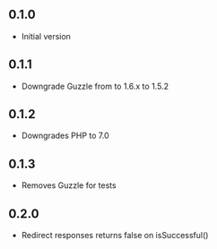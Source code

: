 ## 0.1.0

  - Initial version

## 0.1.1

  - Downgrade Guzzle from to 1.6.x to 1.5.2

## 0.1.2

  - Downgrades PHP to 7.0
  
## 0.1.3
  
  - Removes Guzzle for tests
  
## 0.2.0
  
  - Redirect responses returns false on isSuccessful()
